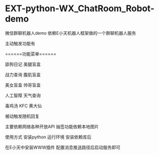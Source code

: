 # EXT-python-WX_ChatRoom_Robot-demo
微信群聊机器人demo
依赖E小天机器人框架做的一个群聊机器人服务

主动触发功能有

======功能菜单======

舔狗日记	美腿盲盒

战力查询	腹肌盲盒

美女盲盒	帅哥盲盒

人工智障	天气查询

毒鸡汤	KFC	黄大仙


被动触发随机回复

主要依赖网络各种开放API 
抽签功能依赖本地图片

使用方式
安装python 运行环境 安装依赖库后

在E小天中安装WWW插件  配置消息推送路径后启动服务即可
